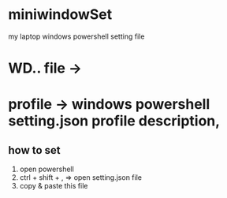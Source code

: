 # miniwindowSet
my laptop windows powershell setting file

# WD.. file ->

# profile -> windows powershell setting.json profile description, 
## how to set
1. open powershell
2. ctrl + shift + ,  => open setting.json file
3. copy & paste this file
